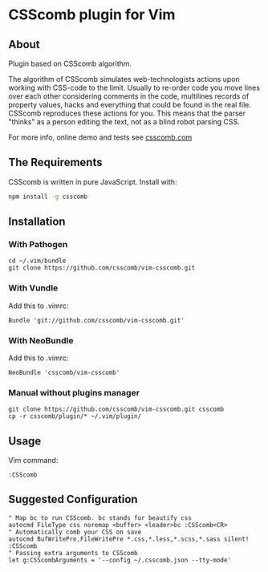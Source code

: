 # CSScomb plugin for Vim

## About
Plugin based on CSScomb algorithm.

The algorithm of CSScomb simulates web-technologists actions upon working with CSS-code to the limit. Usually to re-order code you move lines over each other considering comments in the code, multilines records of property values, hacks and everything that could be found in the real file. CSScomb reproduces these actions for you. This means that the parser "thinks" as a person editing the text, not as a blind robot parsing CSS.

For more info, online demo and tests see [csscomb.com](http://csscomb.com/)


## The Requirements

CSScomb is written in pure JavaScript. Install with:

```BASH
npm install -g csscomb
```

## Installation

### With Pathogen

```
cd ~/.vim/bundle
git clone https://github.com/csscomb/vim-csscomb.git
```

### With Vundle
Add this to .vimrc:
```
Bundle 'git://github.com/csscomb/vim-csscomb.git'
```

### With NeoBundle
Add this to .vimrc:
```
NeoBundle 'csscomb/vim-csscomb'
```

### Manual without plugins manager
```
git clone https://github.com/csscomb/vim-csscomb.git csscomb
cp -r csscomb/plugin/* ~/.vim/plugin/
```

## Usage
Vim command:
```
:CSScomb
```

## Suggested Configuration

```VIML
" Map bc to run CSScomb. bc stands for beautify css
autocmd FileType css noremap <buffer> <leader>bc :CSScomb<CR>
" Automatically comb your CSS on save
autocmd BufWritePre,FileWritePre *.css,*.less,*.scss,*.sass silent! :CSScomb
" Passing extra arguments to CSScomb
let g:CSScombArguments = '--config ~/.csscomb.json --tty-mode'
```
